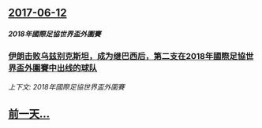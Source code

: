 ## [2017-06-12](/news/2017/06/12/index.md)

##### 2018年國際足協世界盃外圍賽
### [伊朗击败乌兹别克斯坦，成为继巴西后，第二支在2018年國際足協世界盃外圍賽中出线的球队 ](/news/2017/06/12/伊朗击败乌兹别克斯坦-成为继巴西后-第二支在2018年國際足協世界盃外圍賽中出线的球队.md)
_上下文: 2018年國際足協世界盃外圍賽_

## [前一天...](/news/2017/06/11/index.md)

